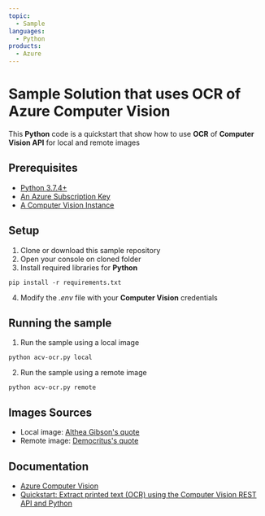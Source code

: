 ```yaml
---
topic: 
  - Sample
languages:
  - Python 
products:
  - Azure
---
```


# Sample Solution that uses OCR of Azure Computer Vision
This **Python** code is a quickstart that show how to use **OCR** of **Computer Vision API** for local and remote images

## Prerequisites
- [Python 3.7.4+](https://www.python.org/)
- [An Azure Subscription Key](https://portal.azure.com/#home)
- [A Computer Vision Instance](https://azure.microsoft.com/en-us/try/cognitive-services/?api=computer-vision)

## Setup
1. Clone or download this sample repository
2. Open your console on cloned folder
3. Install required libraries for **Python**
```
pip install -r requirements.txt
```
4. Modify the *.env* file with your **Computer Vision** credentials

## Running the sample
1. Run the sample using a local image
```
python acv-ocr.py local
```
2. Run the sample using a remote image
```
python acv-ocr.py remote
```

## Images Sources
* Local image: [Althea Gibson's quote](https://upload.wikimedia.org/wikipedia/commons/thumb/a/aa/Quote.JPG/320px-Quote.JPG)
* Remote image: [Democritus's quote](https://upload.wikimedia.org/wikipedia/commons/thumb/a/af/Atomist_quote_from_Democritus.png/338px-Atomist_quote_from_Democritus.png)

## Documentation
* [Azure Computer Vision](https://azure.microsoft.com/en-us/services/cognitive-services/computer-vision/)
* [Quickstart: Extract printed text (OCR) using the Computer Vision REST API and Python](https://docs.microsoft.com/en-us/azure/cognitive-services/computer-vision/quickstarts/python-print-text)